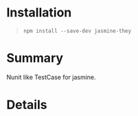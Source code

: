 # Installation
> `npm install --save-dev jasmine-they`

# Summary
Nunit like TestCase for jasmine.

# Details
